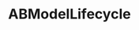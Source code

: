 ---
title: ABModelLifecycle
layout: module
mod: 'module:ABModelLifecycle'
category: api-services
---